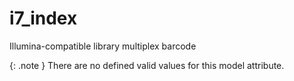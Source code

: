 # i7_index
Illumina-compatible library multiplex barcode


{: .note }
There are no defined valid values for this model attribute.
